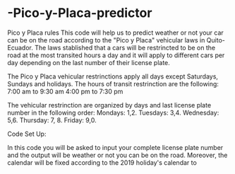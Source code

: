 # -Pico-y-Placa-predictor

Pico y Placa rules
This code will help us to predict weather or not  your car can be on the road according to the "Pico y Placa" vehicular laws in Quito-Ecuador. The laws stablished that a cars will be restrincted to be on the road at the most transited  hours a day and it will apply to different cars per day depending on the last number of their license plate.

The Pico y Placa vehicular restrinctions apply all days except Saturdays, Sundays and holidays. The hours of transit restrinction are the following:
7:00 am to 9:30 am
4:00 pm to 7:30 pm

The vehicular restrinction are organized by days and last license plate number in the following order:
Mondays: 1,2.
Tuesdays: 3,4.
Wednesday: 5,6.
Thursday: 7, 8.
Friday: 9,0. 

Code Set Up: 

In this code you will be asked to input your complete license plate number and the output will be weather or not you can be on the road. Moreover, the calendar will be fixed according to the 2019  holiday's calendar to 





